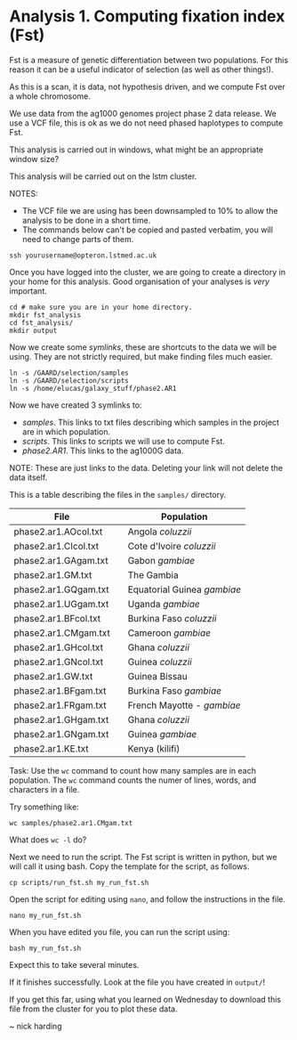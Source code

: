 # Analysis 1. Computing fixation index (Fst)

Fst is a measure of genetic differentiation between two populations.
For this reason it can be a useful indicator of selection (as well as other things!).

As this is a scan, it is data, not hypothesis driven, and we compute Fst over a whole chromosome.

We use data from the ag1000 genomes project phase 2 data release. We use a VCF file, this is ok as we do not need phased haplotypes to compute Fst.

This analysis is carried out in windows, what might be an appropriate window size?

This analysis will be carried out on the lstm cluster.

NOTES:
- The VCF file we are using has been downsampled to 10% to allow the analysis to be done in a short time.
- The commands below can't be copied and pasted verbatim, you will need to change parts of them.


```
ssh yourusername@opteron.lstmed.ac.uk
```

Once you have logged into the cluster, we are going to create a directory in your home for this analysis. 
Good organisation of your analyses is _very_ important.

```
cd # make sure you are in your home directory.
mkdir fst_analysis
cd fst_analysis/
mkdir output
```

Now we create some *symlinks*, these are shortcuts to the data we will be using. They are not strictly required, but make finding files much easier. 

```
ln -s /GAARD/selection/samples 
ln -s /GAARD/selection/scripts
ln -s /home/elucas/galaxy_stuff/phase2.AR1
```
Now we have created 3 symlinks to:

- _samples_. This links to txt files describing which samples in the project are in which population.
- _scripts_. This links to scripts we will use to compute Fst.
- _phase2.AR1_. This links to the ag1000G data.

NOTE: These are just links to the data. Deleting your link will not delete the data itself.

This is a table describing the files in the `samples/` directory.

| File | | Population |
| -------------------| -- | ---------------|
| phase2.ar1.AOcol.txt |  | Angola _coluzzii_ |
| phase2.ar1.CIcol.txt |  | Cote d'Ivoire _coluzzii_ |
| phase2.ar1.GAgam.txt |  | Gabon _gambiae_ |
| phase2.ar1.GM.txt |  | The Gambia |
| phase2.ar1.GQgam.txt |  | Equatorial Guinea _gambiae_ |
| phase2.ar1.UGgam.txt |  | Uganda _gambiae_ |
| phase2.ar1.BFcol.txt |  | Burkina Faso _coluzzii_ |
| phase2.ar1.CMgam.txt |  | Cameroon _gambiae_ |
| phase2.ar1.GHcol.txt |  | Ghana _coluzzii_ |
| phase2.ar1.GNcol.txt |  | Guinea _coluzzii_ |
| phase2.ar1.GW.txt |  | Guinea Bissau |
| phase2.ar1.BFgam.txt |  | Burkina Faso _gambiae_ |
| phase2.ar1.FRgam.txt |  | French Mayotte - _gambiae_ |
| phase2.ar1.GHgam.txt |  | Ghana _coluzzii_ |
| phase2.ar1.GNgam.txt |  | Guinea _gambiae_ |
| phase2.ar1.KE.txt |  | Kenya (kilifi) |

Task: Use the `wc` command to count how many samples are in each population.
The `wc` command counts the numer of lines, words, and characters in a file.

Try something like:
```
wc samples/phase2.ar1.CMgam.txt
```
What does `wc -l` do?

Next we need to run the script. The Fst script is written in python, but we will call it using bash.
Copy the template for the script, as follows.

```
cp scripts/run_fst.sh my_run_fst.sh
```

Open the script for editing using `nano`, and follow the instructions in the file.
```
nano my_run_fst.sh
```

When you have edited you file, you can run the script using:
```
bash my_run_fst.sh
```
Expect this to take several minutes.

If it finishes successfully. Look at the file you have created in `output/`!

If you get this far, using what you learned on Wednesday to download this file from the cluster for you to plot these data.

~ nick harding
